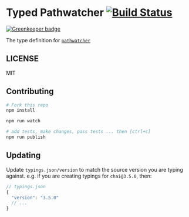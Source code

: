 # Typed Pathwatcher  [![Build Status](https://travis-ci.org/typed-typings/npm-pathwatcher.svg?branch=master)](https://travis-ci.org/typed-typings/npm-pathwatcher)

[![Greenkeeper badge](https://badges.greenkeeper.io/types/npm-pathwatcher.svg)](https://greenkeeper.io/)


The type definition for [`pathwatcher`](https://github.com/atom/node-pathwatcher.git)

## LICENSE

MIT

## Contributing

```sh
# Fork this repo
npm install

npm run watch

# add tests, make changes, pass tests ... then [ctrl+c]
npm run publish
```

## Updating

Update `typings.json/version` to match the source version you are typing against.
e.g. if you are creating typings for `chai@3.5.0`, then:

```js
// typings.json
{
  "version": "3.5.0"
  // ...
}
```
